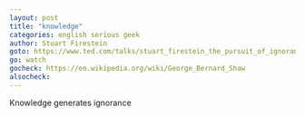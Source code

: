 ```yaml
---
layout: post
title: "knowledge"
categories: english serious geek
author: Stuart Firestein
goto: https://www.ted.com/talks/stuart_firestein_the_pursuit_of_ignorance?ref=speak.junglestar.org
go: watch
gocheck: https://en.wikipedia.org/wiki/George_Bernard_Shaw
alsocheck:
---
```


Knowledge generates ignorance
